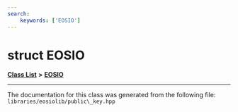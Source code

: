 ```yaml
---
search:
    keywords: ['EOSIO']
---
```


# struct EOSIO

[**Class List**](annotated.md) **>** [**EOSIO**](struct_e_o_s_i_o.md)




----------------------------------------
The documentation for this class was generated from the following file: `libraries/eosiolib/public\_key.hpp`
